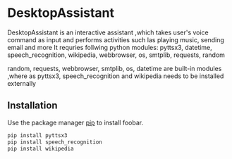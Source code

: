 # DesktopAssistant
DesktopAssistant  is an interactive assistant ,which takes user's voice command as input and performs activities such las playing music, sending email and more
It requries follwing python modules:
   pyttsx3,
   datetime,
   speech_recognition,
   wikipedia,
   webbrowser,
   os,
   smtplib,
   requests,
   random

random, requests, webbrowser, smtplib, os, datetime are built-in modules ,where as pyttsx3, speech_recognition and wikipedia needs to be installed externally  
   

## Installation

Use the package manager [pip](https://pip.pypa.io/en/stable/) to install foobar.

```bash
pip install pyttsx3
pip install speech_recognition
pip install wikipedia
```


  
  
  
  
 
 
